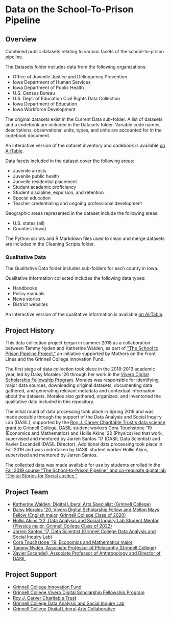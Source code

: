 # Data on the School-To-Prison Pipeline

## Overview

Combined public datasets relating to various facets of the school-to-prison pipeline.

The Datasets folder includes data from the following organizations:
- Office of Juvenile Justice and Delinquency Prevention
- Iowa Department of Human Services
- Iowa Department of Public Health
- U.S. Census Bureau
- U.S. Dept. of Education Civil Rights Data Collection
- Iowa Department of Education
- Iowa Workforce Development

The original datasets exist in the Current Data sub-folder. A list of datasets and a codebook are included in the Datasets folder. Variable code names, descriptions, observational units, types, and units are accounted for in the codebook document.

An interactive version of the dataset inventory and codebook is available [on AirTable](https://airtable.com/shr0MBbJFjzXE6HT3).

Data facets included in the dataset cover the following areas:
- Juvenile arrests
- Juvenile public health
- Junveile residential placement
- Student academic proficiency
- Student discipline, expulsion, and retention
- Special education
- Teacher credentialing and ongoing professional development

Geographic areas represented in the dataset include the following areas:
- U.S. states (all)
- Counties (Iowa)

The Python scripts and R Markdown files used to clean and merge datasets are included in the Cleaning Scripts folder.

### Qualitative Data

The Qualitative Data folder includes sub-folders for each county in Iowa. 

Qualitative information collected includes the following data types:
- Handbooks
- Policy manuals
- News stories
- District websites

An interactive version of the qualitative information is available [on AirTable](https://airtable.com/shrcAos4QdCkA0BC7).

## Project History

This data collection project began in summer 2018 as a collaboration between Tammy Nyden and Katherine Walden, as part of ["The School to Prison Pipeline Project,"](https://mothersonthefrontline.com/2018/09/18/the-school-to-prison-pipeline-project/) an initiative supported by Mothers on the Front Lines and the Grinnell College Innovation Fund.

The first stage of data collection took place in the 2018-2019 academic year, led by Daisy Morales '20 through her work in the [Vivero Digital Scholarship Fellowship Program](https://vivero.sites.grinnell.edu/). Morales was responsible for identifying major data sources, downloading original datasets, documenting data gathered, and generating relevant metadata and contextual information about the datasets. Morales also gathered, organized, and inventoried the qualitative data included in this repository.

The initial round of data processing took place in Spring 2019 and was made possible through the support of the Data Analysis and Social Inquiry Lab (DASIL), supported by the [Roy J. Carver Charitable Trust's data science grant to Grinnell College.](https://www.grinnell.edu/news/carver-grant-helps-grinnell-faculty-students-think-big-data) DASIL student workers Cora Touchstone '19 (Economics and Mathematics) and Hollis Akins '22 (Physics) led that work, supervised and mentored by Jarren Santos '17 (DASIL Data Scientist) and Xavier Escandell (DASIL Director). Additional data processing took place in Fall 2019 and was undertaken by DASIL student worker Hollis Akins, supervised and mentored by Jarren Santos.

The collected data was made available for use by students enrolled in the [Fall 2019 course "The School-to-Prison Pipeline" and co-requisite digital lab "Digital Stories for Social Justice."](https://mothersonthefrontline.com/2018/09/18/the-school-to-prison-pipeline-project/)

## Project Team

- [Katherine Walden, Digital Liberal Arts Specialist (Grinnell College)](https://www.grinnell.edu/user/waldenka)
- [Daisy Morales '20, Vivero Digital Scholarship Fellow and Mellon Mays Fellow (English major, Grinnell College Class of 2020)](https://www.linkedin.com/in/moralesd/)
- [Hollis Akins '22, Data Analysis and Social Inquiry Lab Student Mentor (Physics major, Grinnell College Class of 2022)](https://www.linkedin.com/in/hollisakins/)
- [Jarren Santos '17, Data Scientist (Grinnell College Data Analysis and Social Inquiry Lab)](https://www.grinnell.edu/user/santosja)
- [Cora Touchstone '19, Economics and Mathematics major](https://www.linkedin.com/in/cora-touchstone-a6a28b140/)
- [Tammy Nyden, Associate Professor of Philosophy (Grinnell College)](https://www.grinnell.edu/user/nyden)
- [Xavier Escandell, Associate Professor of Anthropology and Director of DASIL](https://www.grinnell.edu/user/escandel)

## Project Support

- [Grinnell College Innovation Fund](https://www.grinnell.edu/about/leadership/president/innovationfund)
- [Grinnell College Vivero Digital Scholarship Fellowship Program](https://vivero.sites.grinnell.edu/)
- [Roy J. Carver Charitable Trust](https://www.grinnell.edu/news/carver-grant-helps-grinnell-faculty-students-think-big-data)
- [Grinnell College Data Analysis and Social Inquiry Lab](https://dasil.sites.grinnell.edu/)
- [Grinnell College Digital Liberal Arts Collaborative](https://dlac.grinnell.edu/)
